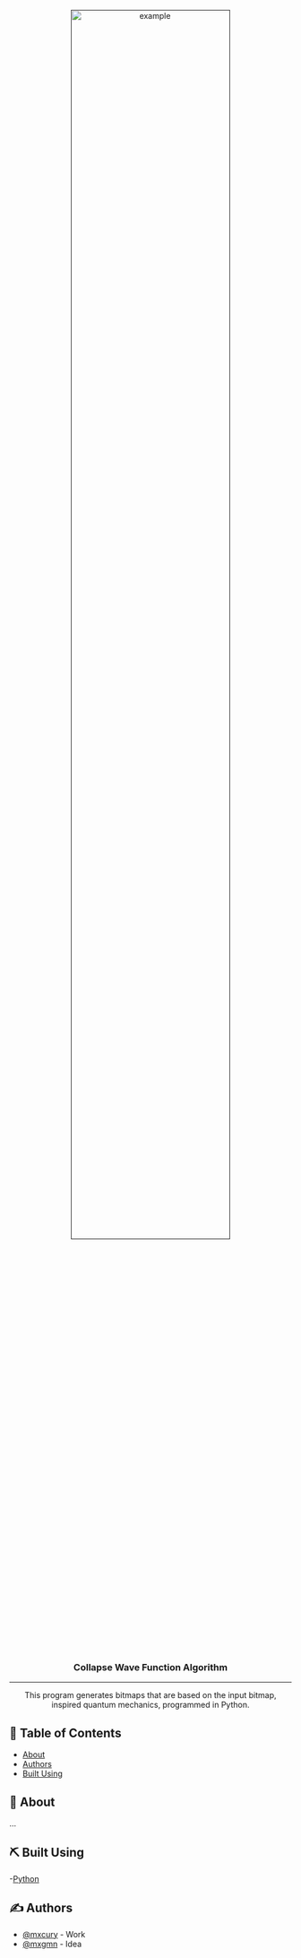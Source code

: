 <p align="center">
  <a href="" rel="noopener">
 <img height=75% width=75% src="https://raw.githubusercontent.com/mxgmn/WaveFunctionCollapse/master/images/patterns.png" alt="example"></a>
</p>

<h3 align="center">Collapse Wave Function Algorithm</h3>

---

<p align="center">This program generates bitmaps that are based on the input bitmap, inspired quantum mechanics, programmed in Python.
    <br> 
</p>

## 📝 Table of Contents

- [About](#about)
- [Authors](#authors)
- [Built Using](#️built_using)

## 🧐 About <a name = "about"></a>

...

## ⛏️ Built Using <a name = "built_using"></a>

-[Python](https://python.com)

## ✍️ Authors <a name = "authors"></a>

- [@mxcury](https://github.com/mxcury) - Work
- [@mxgmn](https://github.com/mxgmn) - Idea
